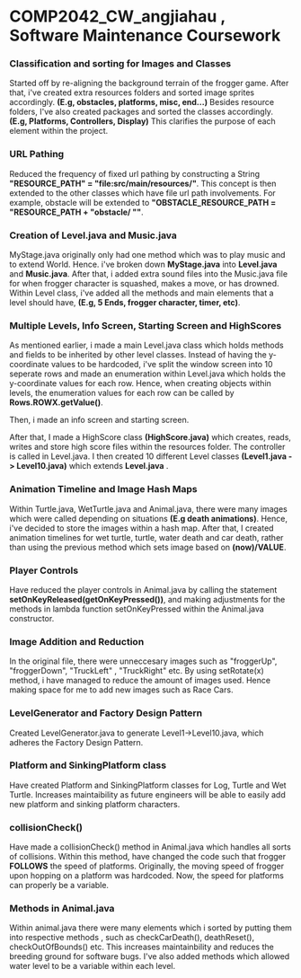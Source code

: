 # COMP2042_CW_angjiahau , Software Maintenance Coursework

### Classification and sorting for Images and Classes
Started off by re-aligning the background terrain of the frogger game. After that, i've created extra resources folders and sorted image sprites accordingly.
**(E.g, obstacles, platforms, misc, end...)** Besides resource folders, I've also created packages and sorted the classes accordingly.
**(E.g, Platforms, Controllers, Display)**  This clarifies the purpose of each element within the project.

### URL Pathing
Reduced the frequency of fixed url pathing by constructing a String **"RESOURCE_PATH" = "file:src/main/resources/"**. This concept is then extended to the other classes which
have file url path involvements. For example, obstacle will be extended to **"OBSTACLE_RESOURCE_PATH = "RESOURCE_PATH + "obstacle/ ""**.

### Creation of Level.java and Music.java 
MyStage.java originally only had one method which was to play music and to extend World.
Hence. i've broken down **MyStage.java** into **Level.java** and **Music.java**. After that, i added extra sound files into the Music.java file for when frogger character
is squashed, makes a move, or has drowned.
Within Level class, i've added all the methods and main elements that a level should have, **(E.g, 5 Ends, frogger character, timer, etc)**. 

### Multiple Levels, Info Screen, Starting Screen and HighScores
As mentioned earlier, i made a main Level.java class which holds methods and fields to be inherited by other level classes. Instead of having the y-coordinate values to be hardcoded,
i've split the window screen into 10 seperate rows and made an enumeration within Level.java which holds the y-coordinate values for each row.
Hence, when creating objects within levels, the enumeration values for each row can be called by **Rows.ROWX.getValue()**. 

Then, i made an info screen and starting screen.

After that, I made a HighScore class **(HighScore.java)** which creates, reads, writes and store high score files within the resources folder. The controller is called in Level.java. 
I then created 10 different Level classes **(Level1.java -> Level10.java)** which extends **Level.java** . 

### Animation Timeline and Image Hash Maps
Within Turtle.java, WetTurtle.java and Animal.java, there were many images which were called depending on situations **(E.g death animations)**. Hence, i've decided to store the
images within a hash map.
After that, I created animation timelines for wet turtle, turtle, water death and car death, rather than using the previous method which sets image based on **(now)/VALUE**. 

### Player Controls
Have reduced the player controls in Animal.java by calling the statement **setOnKeyReleased(getOnKeyPressed())**, and making adjustments for
the methods in lambda function setOnKeyPressed within the Animal.java constructor.

### Image Addition and Reduction
In the original file, there were unneccesary images such as "froggerUp", "froggerDown", "TruckLeft" , "TruckRight" etc. 
By using setRotate(x) method, i have managed to reduce the amount of images used. Hence making space for me to add new images such as Race Cars.

### LevelGenerator and Factory Design Pattern
Created LevelGenerator.java to generate Level1->Level10.java, which adheres the Factory Design Pattern.

### Platform and SinkingPlatform class
Have created Platform and SinkingPlatform classes for Log, Turtle and Wet Turtle. Increases maintaibility as future engineers will be able to easily add 
new platform and sinking platform characters.

### collisionCheck() 
Have made a collisionCheck() method in Animal.java which handles all sorts of collisions. Within this method, have changed the code such that frogger **FOLLOWS** the speed
of platforms. Originally, the moving speed of frogger upon hopping on a platform was hardcoded. Now, the speed for platforms can properly be a variable.

### Methods in Animal.java
Within animal.java there were many elements which i sorted by putting them into respective methods , such as checkCarDeath(), deathReset(), checkOutOfBounds() etc. 
This increases maintainbility and reduces the breeding ground for software bugs.
I've also added methods which allowed water level to be a variable within each level.


